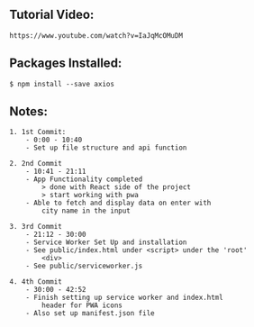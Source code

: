 ## Tutorial Video:

    https://www.youtube.com/watch?v=IaJqMcOMuDM

## Packages Installed:

    $ npm install --save axios

## Notes:

    1. 1st Commit:
        - 0:00 - 10:40
        - Set up file structure and api function

    2. 2nd Commit
        - 10:41 - 21:11
        - App Functionality completed
            > done with React side of the project
            > start working with pwa
        - Able to fetch and display data on enter with
            city name in the input

    3. 3rd Commit
        - 21:12 - 30:00
        - Service Worker Set Up and installation
        - See public/index.html under <script> under the 'root'
            <div>
        - See public/serviceworker.js

    4. 4th Commit
        - 30:00 - 42:52
        - Finish setting up service worker and index.html
            header for PWA icons
        - Also set up manifest.json file

